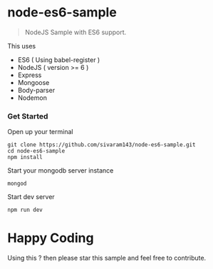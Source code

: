 # node-es6-sample
> NodeJS Sample with ES6 support.


This uses

* ES6 ( Using babel-register )
* NodeJS ( version >= 6 )
* Express
* Mongoose
* Body-parser
* Nodemon

### Get Started
Open up your terminal
```
git clone https://github.com/sivaram143/node-es6-sample.git
cd node-es6-sample
npm install
```
Start your mongodb server instance
```
mongod
```

Start dev server
```
npm run dev
```

# Happy Coding
Using this ? then please star this sample and feel free to contribute.
